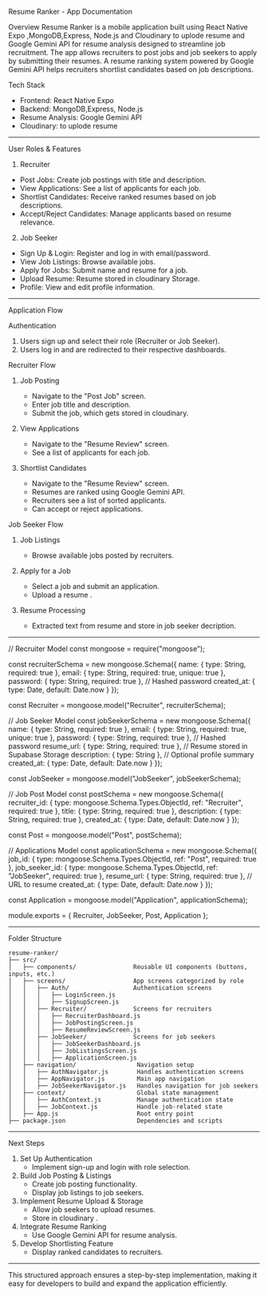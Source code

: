 Resume Ranker - App Documentation

Overview
Resume Ranker is a mobile application built using React Native Expo ,MongoDB,Express, Node.js and Cloudinary to uplode resume and Google Gemini API for resume analysis designed to streamline job recruitment. The app allows recruiters to post jobs and job seekers to apply by submitting their resumes. A resume ranking system powered by Google Gemini API helps recruiters shortlist candidates based on job descriptions.

Tech Stack

- Frontend: React Native Expo
- Backend: MongoDB,Express, Node.js
- Resume Analysis: Google Gemini API
- Cloudinary: to uplode resume

---

User Roles & Features

1.  Recruiter

- Post Jobs: Create job postings with title and description.
- View Applications: See a list of applicants for each job.
- Shortlist Candidates: Receive ranked resumes based on job descriptions.
- Accept/Reject Candidates: Manage applicants based on resume relevance.

2.  Job Seeker

- Sign Up & Login: Register and log in with email/password.
- View Job Listings: Browse available jobs.
- Apply for Jobs: Submit name and resume for a job.
- Upload Resume: Resume stored in cloudinary Storage.
- Profile: View and edit profile information.

---

Application Flow

Authentication

1. Users sign up and select their role (Recruiter or Job Seeker).
2. Users log in and are redirected to their respective dashboards.

Recruiter Flow

1. Job Posting

   - Navigate to the "Post Job" screen.
   - Enter job title and description.
   - Submit the job, which gets stored in cloudinary.

2. View Applications

   - Navigate to the "Resume Review" screen.
   - See a list of applicants for each job.

3. Shortlist Candidates
   - Navigate to the "Resume Review" screen.
   - Resumes are ranked using Google Gemini API.
   - Recruiters see a list of sorted applicants.
   - Can accept or reject applications.

Job Seeker Flow

1. Job Listings

   - Browse available jobs posted by recruiters.

2. Apply for a Job

   - Select a job and submit an application.
   - Upload a resume .

3. Resume Processing
   - Extracted text from resume and store in job seeker decription.

---

// Recruiter Model
const mongoose = require("mongoose");

const recruiterSchema = new mongoose.Schema({
name: { type: String, required: true },
email: { type: String, required: true, unique: true },
password: { type: String, required: true }, // Hashed password
created_at: { type: Date, default: Date.now }
});

const Recruiter = mongoose.model("Recruiter", recruiterSchema);

// Job Seeker Model
const jobSeekerSchema = new mongoose.Schema({
name: { type: String, required: true },
email: { type: String, required: true, unique: true },
password: { type: String, required: true }, // Hashed password
resume_url: { type: String, required: true }, // Resume stored in Supabase Storage
description: { type: String }, // Optional profile summary
created_at: { type: Date, default: Date.now }
});

const JobSeeker = mongoose.model("JobSeeker", jobSeekerSchema);

// Job Post Model
const postSchema = new mongoose.Schema({
recruiter_id: { type: mongoose.Schema.Types.ObjectId, ref: "Recruiter", required: true },
title: { type: String, required: true },
description: { type: String, required: true },
created_at: { type: Date, default: Date.now }
});

const Post = mongoose.model("Post", postSchema);

// Applications Model
const applicationSchema = new mongoose.Schema({
job_id: { type: mongoose.Schema.Types.ObjectId, ref: "Post", required: true },
job_seeker_id: { type: mongoose.Schema.Types.ObjectId, ref: "JobSeeker", required: true },
resume_url: { type: String, required: true }, // URL to resume
created_at: { type: Date, default: Date.now }
});

const Application = mongoose.model("Application", applicationSchema);

module.exports = { Recruiter, JobSeeker, Post, Application };

---

Folder Structure

```
resume-ranker/
├── src/
│   ├── components/                Reusable UI components (buttons, inputs, etc.)
│   ├── screens/                   App screens categorized by role
│   │   ├── Auth/                  Authentication screens
│   │   │   ├── LoginScreen.js
│   │   │   ├── SignupScreen.js
│   │   ├── Recruiter/             Screens for recruiters
│   │   │   ├── RecruiterDashboard.js
│   │   │   ├── JobPostingScreen.js
│   │   │   ├── ResumeReviewScreen.js
│   │   ├── JobSeeker/             Screens for job seekers
│   │   │   ├── JobSeekerDashboard.js
│   │   │   ├── JobListingsScreen.js
│   │   │   ├── ApplicationScreen.js
│   ├── navigation/                 Navigation setup
│   │   ├── AuthNavigator.js        Handles authentication screens
│   │   ├── AppNavigator.js         Main app navigation
│   │   ├── JobSeekerNavigator.js   Handles navigation for job seekers
│   ├── context/                    Global state management
│   │   ├── AuthContext.js          Manage authentication state
│   │   ├── JobContext.js           Handle job-related state
│   ├── App.js                      Root entry point
├── package.json                    Dependencies and scripts
```

---

Next Steps

1. Set Up Authentication
   - Implement sign-up and login with role selection.
2. Build Job Posting & Listings
   - Create job posting functionality.
   - Display job listings to job seekers.
3. Implement Resume Upload & Storage
   - Allow job seekers to upload resumes.
   - Store in cloudinary .
4. Integrate Resume Ranking
   - Use Google Gemini API for resume analysis.
5. Develop Shortlisting Feature
   - Display ranked candidates to recruiters.

---

This structured approach ensures a step-by-step implementation, making it easy for developers to build and expand the application efficiently.
